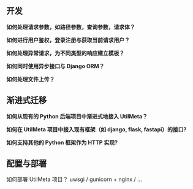 
## 开发

**如何处理请求参数，如路径参数，查询参数，请求体？**


**如何进行用户鉴权，登录注册与获取当前请求用户？**


**如何处理异常请求，为不同类型的响应建立模板？**


**如何同时使用异步接口与 Django ORM？**


**如何处理文件上传？**


## 渐进式迁移

**如何从现有的 Python 后端项目中渐进式地接入 UtilMeta？**


**如何在 UtilMeta 项目中接入现有框架（如 django, flask, fastapi）的接口?**


**如何支持其他的 Python 框架作为 HTTP 实现?**


## 配置与部署

如何部署 UtilMeta 项目？
uwsgi / gunicorn + nginx / ...
